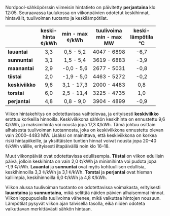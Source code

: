 Nordpool-sähköpörssin viimeisin hintatieto on päivitetty **perjantaina** klo 12:05. Seuraavassa taulukossa on viikonpäivien odotetut keskihinnat, hintavälit, tuulivoiman tuotanto ja keskilämpötilat.

|        | keski-<br>hinta<br>¢/kWh | min - max<br>¢/kWh | tuulivoima<br>min - max<br>MW | keski-<br>lämpötila<br>°C |
|:-------------|:----------------:|:----------------:|:-------------:|:-------------:|
| **lauantai** | 3,3 | 0,5 - 5,2 | 4047 - 6898 | -6,7 |
| **sunnuntai** | 3,1 | 1,5 - 5,4 | 3619 - 6883 | -3,9 |
| **maanantai** | 2,9 | -0,0 - 5,6 | 2677 - 5031 | -0,8 |
| **tiistai** | 2,0 | -1,9 - 5,0 | 4463 - 5272 | -0,2 |
| **keskiviikko** | 9,6 | 3,1 - 17,3 | 2000 - 4483 | 0,8 |
| **torstai** | 6,0 | 2,5 - 11,4 | 3225 - 4735 | 1,0 |
| **perjantai** | 4,8 | 0,8 - 9,0 | 3904 - 4899 | -0,9 |

Viikon hintakehitys on odotettavissa vaihtelevaa, ja erityisesti **keskiviikko** erottuu korkeilla hinnoilla. Keskiviikkona sähkön keskihinta on ennustettu 9,6 ¢/kWh, ja maksimihinta voi nousta jopa 17,3 ¢/kWh. Tämä johtuu osittain alhaisesta tuulivoiman tuotannosta, joka on keskiviikkona ennustettu olevan vain 2000–4483 MW. Lisäksi on mainittava, että keskiviikkona on korkea riski hintapiikeille, ja yksittäisten tuntien hinnat voivat nousta jopa 20–40 ¢/kWh välille, erityisesti iltapäivällä noin klo 16–18.

Muut viikonpäivät ovat odotettavissa edullisempia. **Tiistai** on viikon edullisin päivä, jolloin keskihinta on vain 2,0 ¢/kWh ja minimihinta voi pudota jopa -1,9 ¢/kWh. **Lauantai** ja **sunnuntai** ovat myös kohtuullisen edullisia, keskihinnoilla 3,3 ¢/kWh ja 3,1 ¢/kWh. **Torstai** ja **perjantai** ovat hieman kalliimpia, keskihinnoilla 6,0 ¢/kWh ja 4,8 ¢/kWh.

Viikon alussa tuulivoiman tuotanto on odotettavissa voimakasta, erityisesti **lauantaina** ja **sunnuntaina**, mikä selittää näiden päivien alhaisemmat hinnat. Viikon loppupuolella tuulivoima vähenee, mikä vaikuttaa hintojen nousuun. Lämpötilat pysyvät viikon ajan talvisella tasolla, eikä niiden odoteta vaikuttavan merkittävästi sähkön hintaan.